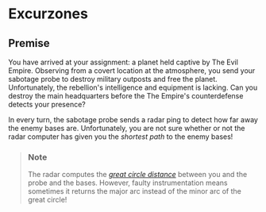 # Excurzones

## Premise

You have arrived at your assignment: a planet held captive by The Evil Empire.
Observing from a covert location at the atmosphere, you send your sabotage probe
to destroy military outposts and free the planet. Unfortunately, the rebellion's
intelligence and equipment is lacking. Can you destroy the main headquarters
before the The Empire's counterdefense detects your presence?

In every turn, the sabotage probe sends a radar ping to detect how far away the
enemy bases are. Unfortunately, you are not sure whether or not the radar
computer has given you the _shortest path_ to the enemy bases!

> ### Note
>
> The radar computes the [_great circle distance_](https://en.wikipedia.org/wiki/Great-circle_distance)
> between you and the probe and the bases. However, faulty instrumentation means
> sometimes it returns the major arc instead of the minor arc of the great
> circle!
